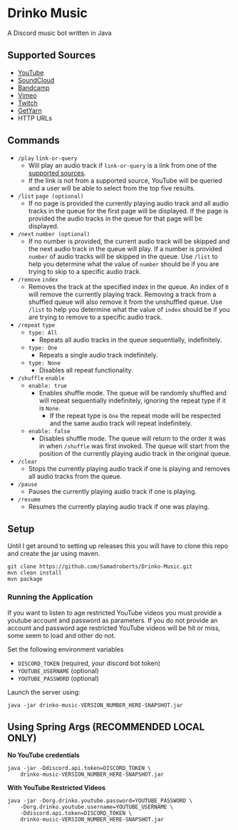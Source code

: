 # Drinko Music

A Discord music bot written in Java


## Supported Sources

- [YouTube](https://www.youtube.com/)
- [SoundCloud](https://soundcloud.com/)
- [Bandcamp](https://bandcamp.com/)
- [Vimeo](https://vimeo.com/)
- [Twitch](https://www.twitch.tv/)
- [GetYarn](https://getyarn.io/)
- HTTP URLs


## Commands

- `/play` `link-or-query`
    - Will play an audio track if `link-or-query` is a link from one of the [supported sources](#supported-sources).
    - If the link is not from a supported source, YouTube will be queried and a user will be able to select from the top five results.
- `/list` `page (optional)`
  - If no page is provided the currently playing audio track and all audio tracks in the queue for the first page will be displayed. If the page is provided the audio tracks in the queue for that page will be displayed.
- `/next` `number (optional)`
  - If no number is provided, the current audio track will be skipped and the next audio track in the queue will play. If a number is provided `number` of audio tracks will be skipped in the queue. Use `/list` to help you determine what the value of `number` should be if you are trying to skip to a specific audio track.
- `/remove` `index`
  - Removes the track at the specified index in the queue. An index of `0` will remove the currently playing track. Removing a track from a shuffled queue will also remove it from the unshuffled queue. Use `/list` to help you determine what the value of `index` should be if you are trying to remove to a specific audio track.
- `/repeat` `type`
  - `type: All`
    - Repeats all audio tracks in the queue sequentially, indefinitely.
  - `type: One`
    - Repeats a single audio track indefinitely.
  - `type: None`
    - Disables all repeat functionality.
- `/shuffle` `enable`
  - `enable: true`
    - Enables shuffle mode. The queue will be randomly shuffled and will repeat sequentially indefinitely, ignoring the repeat type if it is `None`.
        - If the repeat type is `One` the repeat mode will be respected and the same audio track will repeat indefinitely.
  - `enable: false`
    - Disables shuffle mode. The queue will return to the order it was in when `/shuffle` was first invoked. The queue will start from the position of the currently playing audio track in the original queue.
- `/clear`
  - Stops the currently playing audio track if one is playing and removes all audio tracks from the queue.
- `/pause`
  - Pauses the currently playing audio track if one is playing.
- `/resume`
  - Resumes the currently playing audio track if one was playing.

## Setup

Until I get around to setting up releases this you will have to clone this repo and create the jar using maven.

```
git clone https://github.com/Samadroberts/Drinko-Music.git
mvn clean install
mvn package
```

### Running the Application

If you want to listen to age restricted YouTube videos you must provide a youtube account and password as parameters. If you do not provide an account and password age restricted YouTube videos will be hit or miss, some seem to load and other do not.

Set the following environment variables
 - `DISCORD_TOKEN` (required, your discord bot token)
 - `YOUTUBE_USERNAME` (optional)
 - `YOUTUBE_PASSWORD` (optional)

Launch the server using:

```java -jar drinko-music-VERSION_NUMBER_HERE-SNAPSHOT.jar```


## Using Spring Args (RECOMMENDED LOCAL ONLY)

**No YouTube credentials**
```
java -jar -Ddiscord.api.token=DISCORD_TOKEN \
    drinko-music-VERSION_NUMBER_HERE-SNAPSHOT.jar
```

**With YouTube Restricted Videos**
```
java -jar -Dorg.drinko.youtube.password=YOUTUBE_PASSWORD \
    -Dorg.drinko.youtube.username=YOUTUBE_USERNAME \
    -Ddiscord.api.token=DISCORD_TOKEN \
    drinko-music-VERSION_NUMBER_HERE-SNAPSHOT.jar
```



